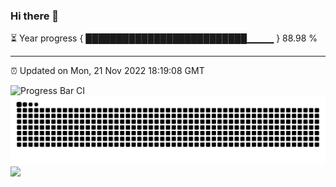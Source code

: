 ### Hi there 👋

⏳ Year progress { ██████████████████████████▁▁▁▁ } 88.98 %

---

⏰ Updated on Mon, 21 Nov 2022 18:19:08 GMT

![Progress Bar CI](https://github.com/liununu/liununu/workflows/Progress%20Bar%20CI/badge.svg)![](https://raw.githubusercontent.com/L1cardo/L1cardo/main/assets/github-contribution-grid-snake.svg)![](https://raw.githubusercontent.com/seesaws/seesaws/main/assets/github-contribution-grid-snake.svg)
